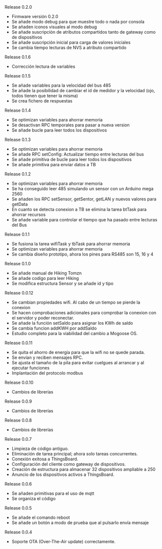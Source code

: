 


Release 0.2.0
- Firmware versión 0.2.0
- Se añade modo debug para que muestre todo o nada por consola
- Se añaden iconos visuales al modo debug
- Se añade suscripción de atributos compartidos tanto de gateway como de dispositivos
- Se añade suscripción inicial para carga de valores iniciales
- Se cambia tiempo lecturas de NVS a atributo compartido


Release 0.1.6
- Corrección lectura de variables


Release 0.1.5
- Se añade variables para la velocidad del bus 485
- Se añade la posibilidad de cambiar el id de medidor y la velocidad (ojo, todos tienen que tener la misma)
- Se crea fichero de respuestas


Release 0.1.4
- Se optimizan variables para ahorrar memoria
- Se desactivan RPC temporales para pasar a nueva version
- Se añade bucle para leer todos los dispositivos


Release 0.1.3
- Se optimizan variables para ahorrar memoria
- Se añade RPC setConfig: Actualizar tiempo entre lecturas del bus
- Se añade primitiva de bucle para leer todos los dispositivos
- Se añade primitiva para enviar datos a TB


Release 0.1.2
- Se optimizan variables para ahorrar memoria
- Se ha conseguido leer 485 simulando un sensor con un Arduino mega 2560
- Se añaden los RPC setSensor, getSentor, getLAN y nuevos valores para getData
- En cuanto se detecta conexion a TB se elimina la tarea btTask para ahorrar recursos
- Se añade variable para controlar el tiempo que ha pasado entre lecturas del Bus


Release 0.1.1
- Se fusiona la tarea wifiTask y tbTask para ahorrar memoria
- Se optimizan variables para ahorrar memoria
- Se cambia diseño prototipo, ahora los pines para RS485 son 15, 16 y 4


Release 0.1.0
- Se añade manual de Hiking Tomzn
- Se añade codigo para leer Hiking
- Se modifica estructura Sensor y se añade id y tipo


Release 0.0.12
- Se cambian propiedades wifi. Al cabo de un tiempo se pierde la conexion
- Se hacen comprobaciones adicionales para comprobar la conexion con el servidor y poder reconectar.
- Se añade la función setSaldo para asignar los KWh de saldo
- Se cambia funcion addKWH por addSaldo
- Estudio completo para la viabilidad del cambio a Mogoose OS.


Release 0.0.11
- Se quita el ahorro de energía para que la wifi no se quede parada.
- Se envían y reciben mensajes RPC.
- Se ajusta el tamaño de la pila para evitar cuelgues al arrancar y al ejecutar funciones
- Implantación del protocolo modbus


Release 0.0.10
- Cambios de librerías


Release 0.0.9
- Cambios de librerías


Release 0.0.8
- Cambios de librerías


Release 0.0.7
- Limpieza de código antiguo.
- Eliminación de tarea principal; ahora solo tareas concurrentes.
- Conexión exitosa a ThingsBoard.
- Configuración del cliente como gateway de dispositivos.
- Creación de estructura para almacenar 32 dispositivos ampliable a 250
- Anuncio de los dispositivos activos a ThingsBoard.


Release 0.0.6
- Se añaden primitivas para el uso de mqtt
- Se organiza el código


Release 0.0.5
- Se añade el comando reboot
- Se añade un botón a modo de prueba que al pulsarlo envía mensaje


Release 0.0.4
- Soporte OTA (Over-The-Air update) correctamente.
